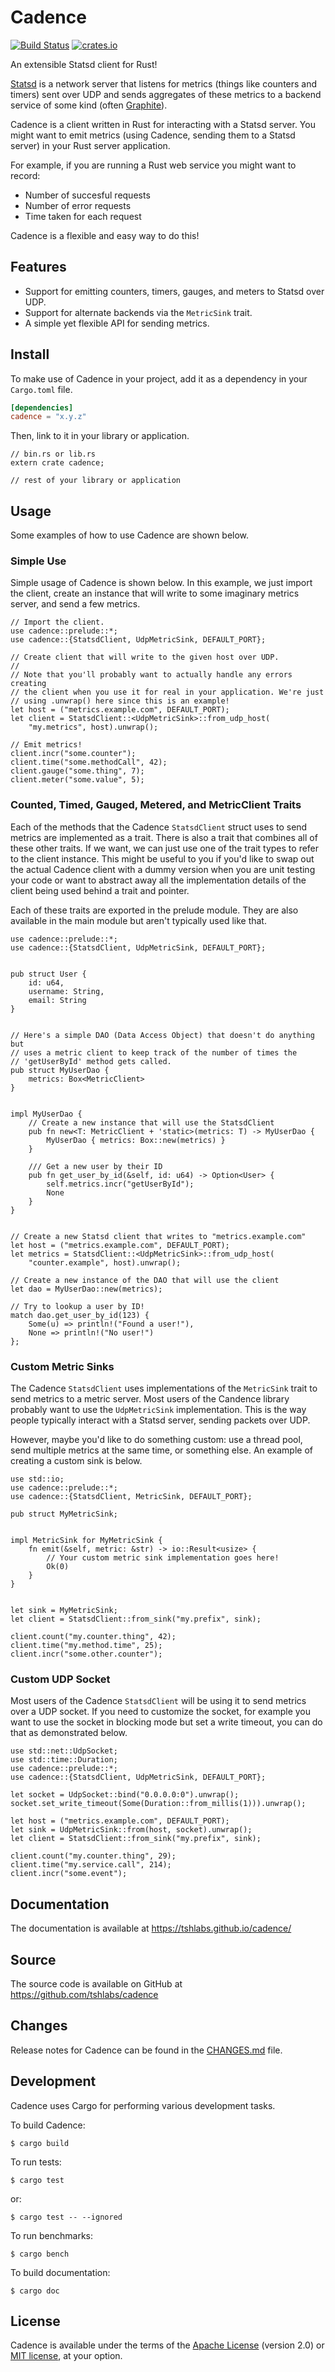 # Cadence

[![Build Status](https://travis-ci.org/tshlabs/cadence.svg?branch=master)](https://travis-ci.org/tshlabs/cadence)
[![crates.io](https://img.shields.io/crates/v/cadence.svg)](https://crates.io/crates/cadence/)

An extensible Statsd client for Rust!

[Statsd](https://github.com/etsy/statsd) is a network server that listens for
metrics (things like counters and timers) sent over UDP and sends aggregates of
these metrics to a backend service of some kind (often
[Graphite](http://graphite.readthedocs.org/)).

Cadence is a client written in Rust for interacting with a Statsd server. You
might want to emit metrics (using Cadence, sending them to a Statsd server) in
your Rust server application.

For example, if you are running a Rust web service you might want to record:

* Number of succesful requests
* Number of error requests
* Time taken for each request

Cadence is a flexible and easy way to do this!

## Features

* Support for emitting counters, timers, gauges, and meters to Statsd over UDP.
* Support for alternate backends via the `MetricSink` trait.
* A simple yet flexible API for sending metrics.

## Install

To make use of Cadence in your project, add it as a dependency in your `Cargo.toml`
file.

``` toml
[dependencies]
cadence = "x.y.z"
```

Then, link to it in your library or application.

``` rust,no_run
// bin.rs or lib.rs
extern crate cadence;

// rest of your library or application
```

## Usage

Some examples of how to use Cadence are shown below.

### Simple Use

Simple usage of Cadence is shown below. In this example, we just import the client,
create an instance that will write to some imaginary metrics server, and send a few
metrics.

``` rust,no_run
// Import the client.
use cadence::prelude::*;
use cadence::{StatsdClient, UdpMetricSink, DEFAULT_PORT};

// Create client that will write to the given host over UDP.
//
// Note that you'll probably want to actually handle any errors creating
// the client when you use it for real in your application. We're just
// using .unwrap() here since this is an example!
let host = ("metrics.example.com", DEFAULT_PORT);
let client = StatsdClient::<UdpMetricSink>::from_udp_host(
    "my.metrics", host).unwrap();

// Emit metrics!
client.incr("some.counter");
client.time("some.methodCall", 42);
client.gauge("some.thing", 7);
client.meter("some.value", 5);
```


### Counted, Timed, Gauged, Metered, and MetricClient Traits

Each of the methods that the Cadence `StatsdClient` struct uses to send
metrics are implemented as a trait. There is also a trait that combines
all of these other traits. If we want, we can just use one of the trait
types to refer to the client instance. This might be useful to you if
you'd like to swap out the actual Cadence client with a dummy version
when you are unit testing your code or want to abstract away all the
implementation details of the client being used behind a trait and
pointer.

Each of these traits are exported in the prelude module. They are also
available in the main module but aren't typically used like that.

``` rust,no_run
use cadence::prelude::*;
use cadence::{StatsdClient, UdpMetricSink, DEFAULT_PORT};


pub struct User {
    id: u64,
    username: String,
    email: String
}


// Here's a simple DAO (Data Access Object) that doesn't do anything but
// uses a metric client to keep track of the number of times the
// 'getUserById' method gets called.
pub struct MyUserDao {
    metrics: Box<MetricClient>
}


impl MyUserDao {
    // Create a new instance that will use the StatsdClient
    pub fn new<T: MetricClient + 'static>(metrics: T) -> MyUserDao {
        MyUserDao { metrics: Box::new(metrics) }
    }

    /// Get a new user by their ID
    pub fn get_user_by_id(&self, id: u64) -> Option<User> {
        self.metrics.incr("getUserById");
        None
    }
}


// Create a new Statsd client that writes to "metrics.example.com"
let host = ("metrics.example.com", DEFAULT_PORT);
let metrics = StatsdClient::<UdpMetricSink>::from_udp_host(
    "counter.example", host).unwrap();

// Create a new instance of the DAO that will use the client
let dao = MyUserDao::new(metrics);

// Try to lookup a user by ID!
match dao.get_user_by_id(123) {
    Some(u) => println!("Found a user!"),
    None => println!("No user!")
};
```


### Custom Metric Sinks

The Cadence `StatsdClient` uses implementations of the `MetricSink` trait
to send metrics to a metric server. Most users of the Candence library
probably want to use the `UdpMetricSink` implementation. This is the way
people typically interact with a Statsd server, sending packets over UDP.

However, maybe you'd like to do something custom: use a thread pool,
send multiple metrics at the same time, or something else. An example
of creating a custom sink is below.

``` rust,no_run
use std::io;
use cadence::prelude::*;
use cadence::{StatsdClient, MetricSink, DEFAULT_PORT};

pub struct MyMetricSink;


impl MetricSink for MyMetricSink {
    fn emit(&self, metric: &str) -> io::Result<usize> {
        // Your custom metric sink implementation goes here!
        Ok(0)
    }
}


let sink = MyMetricSink;
let client = StatsdClient::from_sink("my.prefix", sink);

client.count("my.counter.thing", 42);
client.time("my.method.time", 25);
client.incr("some.other.counter");
```

### Custom UDP Socket

Most users of the Cadence `StatsdClient` will be using it to send metrics
over a UDP socket. If you need to customize the socket, for example you
want to use the socket in blocking mode but set a write timeout, you can
do that as demonstrated below.

``` rust,no_run
use std::net::UdpSocket;
use std::time::Duration;
use cadence::prelude::*;
use cadence::{StatsdClient, UdpMetricSink, DEFAULT_PORT};

let socket = UdpSocket::bind("0.0.0.0:0").unwrap();
socket.set_write_timeout(Some(Duration::from_millis(1))).unwrap();

let host = ("metrics.example.com", DEFAULT_PORT);
let sink = UdpMetricSink::from(host, socket).unwrap();
let client = StatsdClient::from_sink("my.prefix", sink);

client.count("my.counter.thing", 29);
client.time("my.service.call", 214);
client.incr("some.event");
```

## Documentation

The documentation is available at https://tshlabs.github.io/cadence/

## Source

The source code is available on GitHub at https://github.com/tshlabs/cadence

## Changes

Release notes for Cadence can be found in the [CHANGES.md](CHANGES.md) file.

## Development

Cadence uses Cargo for performing various development tasks.

To build Cadence:

```
$ cargo build
```

To run tests:

```
$ cargo test
```

or:

```
$ cargo test -- --ignored
```

To run benchmarks:

```
$ cargo bench
```

To build documentation:

```
$ cargo doc
```

## License

Cadence is available under the terms of the [Apache License](LICENSE-APACHE)
(version 2.0) or [MIT license](LICENSE-MIT), at your option.
